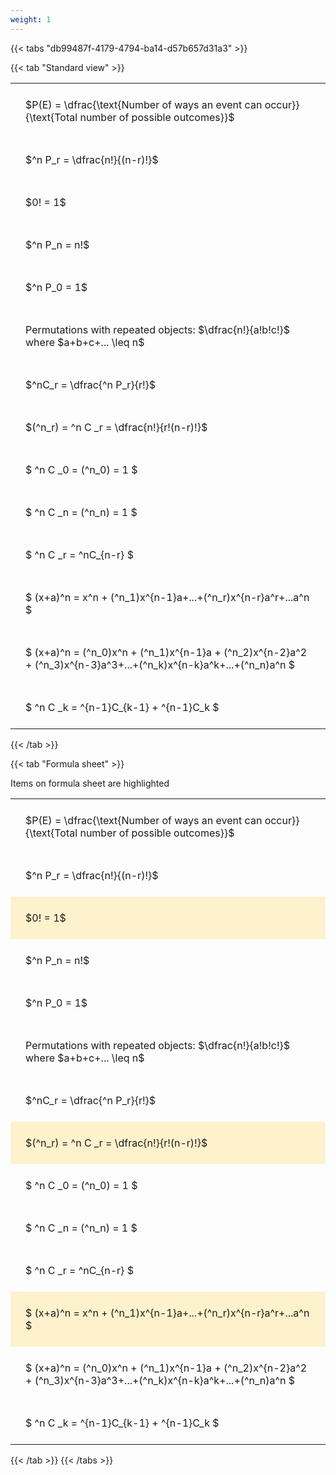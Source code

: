 ```yaml
---
weight: 1
---
```


{{< tabs "db99487f-4179-4794-ba14-d57b657d31a3" >}}

{{< tab "Standard view" >}}

<style type="text/css">
#T_bf788 th.col_heading {
  text-align: left;
  font-size: 1em;
}
#T_bf788 td {
  text-align: left;
  font-size: 1em;
  padding: 1.5em;
}
</style>
<table id="T_bf788">
  <thead>
  </thead>
  <tbody>
    <tr>
      <td id="T_bf788_row0_col0" class="data row0 col0" >$P(E) = \dfrac{\text{Number of ways an event can occur}}{\text{Total number of possible outcomes}}$</td>
    </tr>
    <tr>
      <td id="T_bf788_row1_col0" class="data row1 col0" >$^n P_r = \dfrac{n!}{(n-r)!}$</td>
    </tr>
    <tr>
      <td id="T_bf788_row2_col0" class="data row2 col0" >$0! = 1$</td>
    </tr>
    <tr>
      <td id="T_bf788_row3_col0" class="data row3 col0" >$^n P_n = n!$</td>
    </tr>
    <tr>
      <td id="T_bf788_row4_col0" class="data row4 col0" >$^n P_0 = 1$</td>
    </tr>
    <tr>
      <td id="T_bf788_row5_col0" class="data row5 col0" >Permutations with repeated objects: $\dfrac{n!}{a!b!c!}$ where $a+b+c+... \leq n$</td>
    </tr>
    <tr>
      <td id="T_bf788_row6_col0" class="data row6 col0" >$^nC_r = \dfrac{^n P_r}{r!}$</td>
    </tr>
    <tr>
      <td id="T_bf788_row7_col0" class="data row7 col0" >$(^n_r) = ^n C _r = \dfrac{n!}{r!(n-r)!}$</td>
    </tr>
    <tr>
      <td id="T_bf788_row8_col0" class="data row8 col0" >$ ^n C _0 = (^n_0) = 1 $</td>
    </tr>
    <tr>
      <td id="T_bf788_row9_col0" class="data row9 col0" >$ ^n C _n = (^n_n) = 1 $</td>
    </tr>
    <tr>
      <td id="T_bf788_row10_col0" class="data row10 col0" >$ ^n C _r = ^nC_{n-r} $</td>
    </tr>
    <tr>
      <td id="T_bf788_row11_col0" class="data row11 col0" >$ (x+a)^n = x^n + (^n_1)x^{n-1}a+...+(^n_r)x^{n-r}a^r+...a^n    $</td>
    </tr>
    <tr>
      <td id="T_bf788_row12_col0" class="data row12 col0" >$ (x+a)^n = (^n_0)x^n + (^n_1)x^{n-1}a + (^n_2)x^{n-2}a^2 + (^n_3)x^{n-3}a^3+...+(^n_k)x^{n-k}a^k+...+(^n_n)a^n $</td>
    </tr>
    <tr>
      <td id="T_bf788_row13_col0" class="data row13 col0" >$ ^n C _k = ^{n-1}C_{k-1} + ^{n-1}C_k $</td>
    </tr>
  </tbody>
</table>
{{< /tab >}}

{{< tab "Formula sheet" >}}

Items on formula sheet are highlighted 
<br>
<style type="text/css">
#T_767f3 th.col_heading {
  text-align: left;
  font-size: 1em;
}
#T_767f3 td {
  text-align: left;
  font-size: 1em;
  padding: 1.5em;
}
#T_767f3_row0_col0, #T_767f3_row1_col0, #T_767f3_row3_col0, #T_767f3_row4_col0, #T_767f3_row5_col0, #T_767f3_row6_col0, #T_767f3_row8_col0, #T_767f3_row9_col0, #T_767f3_row10_col0, #T_767f3_row12_col0, #T_767f3_row13_col0 {
  background-color: rgba(0,0,0,0);
}
#T_767f3_row2_col0, #T_767f3_row7_col0, #T_767f3_row11_col0 {
  background-color: rgba(255,194,10, 0.2);
}
</style>
<table id="T_767f3">
  <thead>
  </thead>
  <tbody>
    <tr>
      <td id="T_767f3_row0_col0" class="data row0 col0" >$P(E) = \dfrac{\text{Number of ways an event can occur}}{\text{Total number of possible outcomes}}$</td>
    </tr>
    <tr>
      <td id="T_767f3_row1_col0" class="data row1 col0" >$^n P_r = \dfrac{n!}{(n-r)!}$</td>
    </tr>
    <tr>
      <td id="T_767f3_row2_col0" class="data row2 col0" >$0! = 1$</td>
    </tr>
    <tr>
      <td id="T_767f3_row3_col0" class="data row3 col0" >$^n P_n = n!$</td>
    </tr>
    <tr>
      <td id="T_767f3_row4_col0" class="data row4 col0" >$^n P_0 = 1$</td>
    </tr>
    <tr>
      <td id="T_767f3_row5_col0" class="data row5 col0" >Permutations with repeated objects: $\dfrac{n!}{a!b!c!}$ where $a+b+c+... \leq n$</td>
    </tr>
    <tr>
      <td id="T_767f3_row6_col0" class="data row6 col0" >$^nC_r = \dfrac{^n P_r}{r!}$</td>
    </tr>
    <tr>
      <td id="T_767f3_row7_col0" class="data row7 col0" >$(^n_r) = ^n C _r = \dfrac{n!}{r!(n-r)!}$</td>
    </tr>
    <tr>
      <td id="T_767f3_row8_col0" class="data row8 col0" >$ ^n C _0 = (^n_0) = 1 $</td>
    </tr>
    <tr>
      <td id="T_767f3_row9_col0" class="data row9 col0" >$ ^n C _n = (^n_n) = 1 $</td>
    </tr>
    <tr>
      <td id="T_767f3_row10_col0" class="data row10 col0" >$ ^n C _r = ^nC_{n-r} $</td>
    </tr>
    <tr>
      <td id="T_767f3_row11_col0" class="data row11 col0" >$ (x+a)^n = x^n + (^n_1)x^{n-1}a+...+(^n_r)x^{n-r}a^r+...a^n    $</td>
    </tr>
    <tr>
      <td id="T_767f3_row12_col0" class="data row12 col0" >$ (x+a)^n = (^n_0)x^n + (^n_1)x^{n-1}a + (^n_2)x^{n-2}a^2 + (^n_3)x^{n-3}a^3+...+(^n_k)x^{n-k}a^k+...+(^n_n)a^n $</td>
    </tr>
    <tr>
      <td id="T_767f3_row13_col0" class="data row13 col0" >$ ^n C _k = ^{n-1}C_{k-1} + ^{n-1}C_k $</td>
    </tr>
  </tbody>
</table>
{{< /tab >}}
{{< /tabs >}}